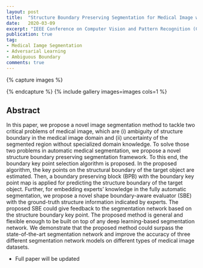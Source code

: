 ```yaml
---
layout: post
title:  "Structure Boundary Preserving Segmentation for Medical Image with Ambiguous Boundary"
date:   2020-03-09
excerpt: "IEEE Conference on Computer Vision and Pattern Recognition (CVPR) 2020"
publication: true
tag:
- Medical Iamge Segmentation
- Adversarial Learning
- Ambiguous Boundary
comments: true
---
```

{% capture images %}

{% endcapture %}
{% include gallery images=images cols=1 %}

## Abstract
In this paper, we propose a novel image segmentation method to tackle two critical problems of medical image, which are (i) ambiguity of structure boundary in the medical image domain and (ii) uncertainty of the segmented region without specialized domain knowledge. To solve those two problems in automatic medical segmentation, we propose a novel structure boundary preserving segmentation framework. To this end, the boundary key point selection algorithm is proposed. In the proposed algorithm, the key points on the structural boundary of the target object are estimated. Then, a boundary preserving block (BPB) with the boundary key point map is applied for predicting the structure boundary of the target object. Further, for embedding experts’ knowledge in the fully automatic segmentation, we propose a novel shape boundary-aware evaluator (SBE) with the ground-truth structure information indicated by experts. The proposed SBE could give feedback to the segmentation network based on the structure boundary key point. The proposed method is general and flexible enough to be built on top of any deep learning-based segmentation network. We demonstrate that the proposed method could surpass the state-of-the-art segmentation network and improve the accuracy of three different segmentation network models on different types of medical image datasets.

* Full paper will be updated
